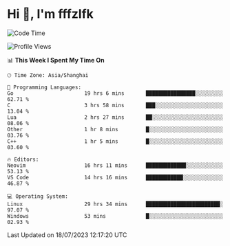 # Hi 👋, I'm fffzlfk

<!--START_SECTION:waka-->
![Code Time](http://img.shields.io/badge/Code%20Time-320%20hrs%2028%20mins-blue)

![Profile Views](http://img.shields.io/badge/Profile%20Views-0-blue)

📊 **This Week I Spent My Time On** 

```text
🕑︎ Time Zone: Asia/Shanghai

💬 Programming Languages: 
Go                       19 hrs 6 mins       ████████████████░░░░░░░░░   62.71 % 
C                        3 hrs 58 mins       ███░░░░░░░░░░░░░░░░░░░░░░   13.04 % 
Lua                      2 hrs 27 mins       ██░░░░░░░░░░░░░░░░░░░░░░░   08.06 % 
Other                    1 hr 8 mins         █░░░░░░░░░░░░░░░░░░░░░░░░   03.76 % 
C++                      1 hr 5 mins         █░░░░░░░░░░░░░░░░░░░░░░░░   03.60 % 

🔥 Editors: 
Neovim                   16 hrs 11 mins      █████████████░░░░░░░░░░░░   53.13 % 
VS Code                  14 hrs 16 mins      ████████████░░░░░░░░░░░░░   46.87 % 

💻 Operating System: 
Linux                    29 hrs 34 mins      ████████████████████████░   97.07 % 
Windows                  53 mins             █░░░░░░░░░░░░░░░░░░░░░░░░   02.93 % 
```


 Last Updated on 18/07/2023 12:17:20 UTC
<!--END_SECTION:waka-->
